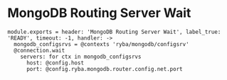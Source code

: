 
# MongoDB Routing Server Wait

    module.exports = header: 'MongoDB Routing Server Wait', label_true: 'READY', timeout: -1, handler: ->
      mongodb_configsrvs = @contexts 'ryba/mongodb/configsrv'
      @connection.wait
        servers: for ctx in mongodb_configsrvs
          host: @config.host
          port: @config.ryba.mongodb.router.config.net.port

